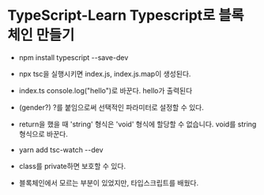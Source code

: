 # TypeScript-Learn Typescript로 블록체인 만들기

- npm install typescript --save-dev

- npx tsc을 실행시키면
  index.js, index.js.map이 생성된다.

- index.ts console.log("hello")로 바꾼다.
  hello가 출력된다

- (gender?) ?를 붙임으로써
  선택적인 파라미터로 설정할 수 있다.

- return을 했을 때
  'string' 형식은 'void' 형식에 할당할 수 없습니다.
  void를 string 형식으로 바꾼다.

- yarn add tsc-watch --dev

- class를 private하면 보호할 수 있다.

- 블록체인에서 모르는 부분이 있었지만,
  타입스크립트를 배웠다.
